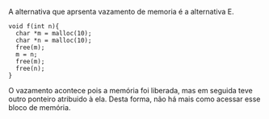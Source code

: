 A alternativa que aprsenta vazamento de memoria é a alternativa E.
```
void f(int n){
  char *m = malloc(10);
  char *n = malloc(10);
  free(m);
  m = n;
  free(m);
  free(n);
}

```
O vazamento acontece pois a memória foi liberada, mas em seguida teve outro ponteiro atribuido à ela. Desta forma, não há mais como acessar esse bloco de memória.

